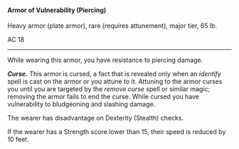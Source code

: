 #### Armor of Vulnerability (Piercing)

Heavy armor (plate armor), rare (requires attunement), major tier, 65 lb.

AC 18

---

While wearing this armor, you have resistance to piercing damage.

***Curse.*** This armor is cursed, a fact that is revealed only when an *identify* spell is cast on the armor or you attune to it. Attuning to the armor curses you until you are targeted by the *remove curse* spell or similar magic; removing the armor fails to end the curse. While cursed you have vulnerability to bludgeoning and slashing damage.

The wearer has disadvantage on Dexterity (Stealth) checks.

If the wearer has a Strength score lower than 15, their speed is reduced by 10 feet.